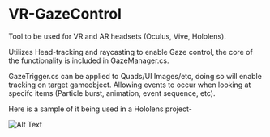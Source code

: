 # VR-GazeControl
Tool to be used for VR and AR headsets (Oculus, Vive, Hololens). 

Utilizes Head-tracking and raycasting to enable Gaze control, the core of the functionality is included in GazeManager.cs.

GazeTrigger.cs can be applied to Quads/UI Images/etc, doing so will enable tracking on target gameobject. Allowing events to occur when looking at specifc items (Particle burst, animation, event sequence, etc).

Here is a sample of it being used in a Hololens project-

![Alt Text](https://github.com/Adkaros/VR_GazeControl/blob/master/1.gif)

